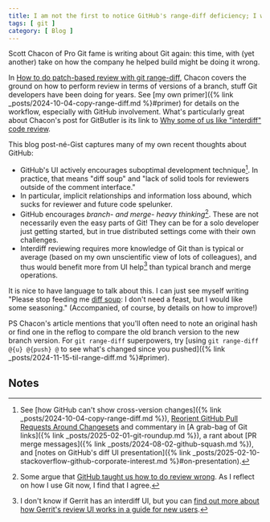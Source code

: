 ```yaml
---
title: I am not the first to notice GitHub's range-diff deficiency; I will not be the last
tags: [ git ]
category: [ Blog ]
---
```


Scott Chacon of Pro Git fame is writing about Git again: this time, with (yet
another) take on how the company he helped build might be doing it wrong.

In [How to do patch-based review with git
range-diff](https://blog.gitbutler.com/interdiff-review-with-git-range-diff/),
Chacon covers the ground on how to perform review in terms of versions of a
branch, stuff Git developers have been doing for years. See [my own primer]({%
link _posts/2024-10-04-copy-range-diff.md %}#primer) for details on the
workflow, especially with GitHub involvement. What's particularly great about
Chacon's post for GitButler is its link to [Why some of us like "interdiff" code
review](https://gist.github.com/thoughtpolice/9c45287550a56b2047c6311fbadebed2).

This blog post-né-Gist captures many of my own recent thoughts about GitHub:

- GitHub's UI actively encourages suboptimal development technique[^1]. In
  practice, that means "diff soup" and "lack of solid tools for reviewers
  outside of the comment interface."
- In particular, implicit relationships and information loss abound, which sucks
  for reviewer and future code spelunker.
- GitHub encourages _branch- and merge- heavy thinking_[^2]. These are not
  necessarily even the easy parts of Git! They can be for a solo developer just
  getting started, but in true distributed settings come with their own
  challenges.
- Interdiff reviewing requires more knowledge of Git than is typical or average
  (based on my own unscientific view of lots of colleagues), and thus would
  benefit more from UI help[^3] than typical branch and merge operations.

It is nice to have language to talk about this. I can just see myself writing
"Please stop feeding me [diff
soup](https://gist.github.com/thoughtpolice/9c45287550a56b2047c6311fbadebed2?ref=blog.gitbutler.com):
I don't need a feast, but I would like some seasoning." (Accompanied, of course,
by details on how to improve!)

PS Chacon's article mentions that you'll often need to note an original hash or
find one in the reflog to compare the old branch version to the new branch
version. For `git range-diff` superpowers, try [using `git range-diff @{u}
@{push} @` to see what's changed since you pushed]({% link
_posts/2024-11-15-til-range-diff.md %}#primer).

## Notes

[^1]: See [how GitHub can't show cross-version changes]({% link
    _posts/2024-10-04-copy-range-diff.md %}), [Reorient GitHub Pull Requests
    Around Changesets](https://mitchellh.com/writing/github-changesets) and
    commentary in [A grab-bag of Git links]({% link
    _posts/2025-02-01-git-roundup.md %}), a rant about [PR merge messages]({%
    link _posts/2024-08-02-github-squash.md %}), and [notes on GitHub's diff UI
    presentation]({% link _posts/2025-02-10-stackoverflow-github-corporate-interest.md %}#on-presentation).

[^2]: Some argue that [GitHub taught us how to do review
    wrong](https://medium.com/@danielesassoli/how-github-taught-the-world-code-reviews-the-wrong-way-f840a072f5be).
    As I reflect on how I use Git now, I find that I agree.

[^3]: I don't know if Gerrit has an interdiff UI, but you can [find out more
    about how Gerrit's review UI works in a guide for new
    users](https://gitenterprise.me/2025/03/10/gerrit-code-review-a-how-to-guide-for-new-users/).
